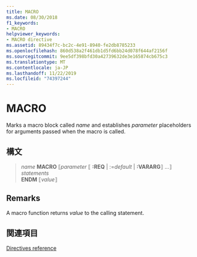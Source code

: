 ```yaml
---
title: MACRO
ms.date: 08/30/2018
f1_keywords:
- MACRO
helpviewer_keywords:
- MACRO directive
ms.assetid: 89434f7c-bc2c-4e91-8940-fe2db8785233
ms.openlocfilehash: 860d538a2f461db1d5fd6bb24d078f644af2156f
ms.sourcegitcommit: 9ee5df398bfd30a42739632de3e165874cb675c3
ms.translationtype: MT
ms.contentlocale: ja-JP
ms.lasthandoff: 11/22/2019
ms.locfileid: "74397244"
---
```

# <a name="macro"></a>MACRO

Marks a macro block called *name* and establishes *parameter* placeholders for arguments passed when the macro is called.

## <a name="syntax"></a>構文

> *name*  **MACRO** ⟦*parameter* ⟦ **:REQ** | :=*default* |  **:VARARG**⟧ ...⟧\
> *statements*\
> **ENDM** ⟦*value*⟧

## <a name="remarks"></a>Remarks

A macro function returns *value* to the calling statement.

## <a name="see-also"></a>関連項目

[Directives reference](directives-reference.md)
